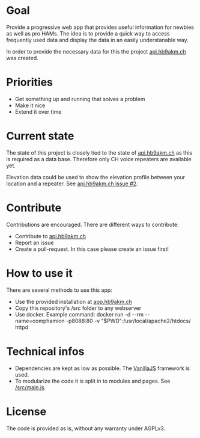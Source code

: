 # Goal
Provide a progressive web app that provides useful information for newbies as well
as pro HAMs. The idea is to provide a quick way to access frequently used data
and display the data in an easily understanable way.

In order to provide the necessary data for this the project [api.hb9akm.ch](https://api.hb9akm.ch/) was
created.

# Priorities
* Get something up and running that solves a problem
* Make it nice
* Extend it over time

# Current state
The state of this project is closely tied to the state of [api.hb9akm.ch](https://api.hb9akm.ch/v1/) as this
is required as a data base. Therefore only CH voice repeaters are available yet.

Elevation data could be used to show the elevation profile between your location
and a repeater. See [api.hb9akm.ch issue #2](https://github.com/hb9akm/api/issues/2).

# Contribute
Contributions are encouraged. There are different ways to contribute:
* Contribute to [api.hb9akm.ch](https://github.com/hb9akm/api)
* Report an issue
* Create a pull-request. In this case please create an issue first!

# How to use it
There are several methods to use this app:
* Use the provided installation at [app.hb9akm.ch](https://app.hb9akm.ch/)
* Copy this repository's /src folder to any webserver
* Use docker. Example command: docker run -d --rm --name=comphamion -p8088:80 -v "$PWD":/usr/local/apache2/htdocs/ httpd

# Technical infos
* Dependencies are kept as low as possible. The [VanillaJS](http://vanilla-js.com/) framework is used.
* To modularize the code it is split in to modules and pages. See
[/src/main.js](https://github.com/hb9akm/CompHAMion/blob/main/src/main.js).

# License
The code is provided as is, without any warranty under AGPLv3.
